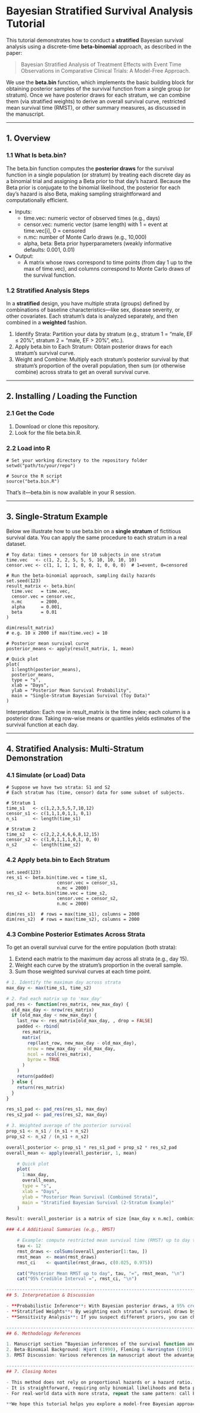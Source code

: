 # Bayesian Stratified Survival Analysis Tutorial

This tutorial demonstrates how to conduct a **stratified** Bayesian survival analysis using a discrete-time **beta-binomial** approach, as described in the paper:
> Bayesian Stratified Analysis of Treatment Effects with Event Time Observations in Comparative Clinical Trials: A Model-Free Approach.

We use the **beta.bin** function, which implements the basic building block for obtaining posterior samples of the survival function from a single group (or stratum). Once we have posterior draws for each stratum, we can combine them (via stratified weights) to derive an overall survival curve, restricted mean survival time (RMST), or other summary measures, as discussed in the manuscript.

--------------------------------------------------------------------------------
## 1. Overview

### 1.1 What Is beta.bin?

The beta.bin function computes the **posterior draws** for the survival function in a single population (or stratum) by treating each discrete day as a binomial trial and assigning a Beta prior to that day’s hazard. Because the Beta prior is conjugate to the binomial likelihood, the posterior for each day’s hazard is also Beta, making sampling straightforward and computationally efficient.

- Inputs:
    - time.vec: numeric vector of observed times (e.g., days)
    - censor.vec: numeric vector (same length) with 1 = event at time.vec[i], 0 = censored
    - n.mc: number of Monte Carlo draws (e.g., 10,000)
    - alpha, beta: Beta prior hyperparameters (weakly informative defaults: 0.001, 0.01)
- Output:
    - A matrix whose rows correspond to time points (from day 1 up to the max of time.vec), and columns correspond to Monte Carlo draws of the survival function.

### 1.2 Stratified Analysis Steps

In a **stratified** design, you have multiple strata (groups) defined by combinations of baseline characteristics—like sex, disease severity, or other covariates. Each stratum’s data is analyzed separately, and then combined in a **weighted** fashion.

1. Identify Strata: Partition your data by stratum (e.g., stratum 1 = “male, EF ≤ 20%”, stratum 2 = “male, EF > 20%”, etc.).
2. Apply beta.bin to Each Stratum: Obtain posterior draws for each stratum’s survival curve.
3. Weight and Combine: Multiply each stratum’s posterior survival by that stratum’s proportion of the overall population, then sum (or otherwise combine) across strata to get an overall survival curve.

--------------------------------------------------------------------------------
## 2. Installing / Loading the Function

### 2.1 Get the Code
1. Download or clone this repository.
2. Look for the file beta.bin.R.

### 2.2 Load into R

    # Set your working directory to the repository folder
    setwd("path/to/your/repo")

    # Source the R script
    source("beta.bin.R")

That’s it—beta.bin is now available in your R session.

--------------------------------------------------------------------------------
## 3. Single-Stratum Example

Below we illustrate how to use beta.bin on a **single stratum** of fictitious survival data. You can apply the same procedure to each stratum in a real dataset.

    # Toy data: times + censors for 10 subjects in one stratum
    time.vec   <- c(1, 2, 2, 5, 5, 5, 10, 10, 10, 10)
    censor.vec <- c(1, 1, 1, 1, 0, 0, 1, 0, 0, 0)  # 1=event, 0=censored

    # Run the beta-binomial approach, sampling daily hazards
    set.seed(123)
    result_matrix <- beta.bin(
      time.vec   = time.vec,
      censor.vec = censor.vec, 
      n.mc       = 2000,
      alpha      = 0.001, 
      beta       = 0.01
    )

    dim(result_matrix)
    # e.g. 10 x 2000 if max(time.vec) = 10

    # Posterior mean survival curve
    posterior_means <- apply(result_matrix, 1, mean)

    # Quick plot
    plot(
      1:length(posterior_means), 
      posterior_means, 
      type = "s",
      xlab = "Days",
      ylab = "Posterior Mean Survival Probability",
      main = "Single-Stratum Bayesian Survival (Toy Data)"
    )

Interpretation: Each row in result_matrix is the time index; each column is a posterior draw. Taking row-wise means or quantiles yields estimates of the survival function at each day.

--------------------------------------------------------------------------------
## 4. Stratified Analysis: Multi-Stratum Demonstration

### 4.1 Simulate (or Load) Data

    # Suppose we have two strata: S1 and S2
    # Each stratum has (time, censor) data for some subset of subjects.

    # Stratum 1
    time_s1   <- c(1,2,3,5,5,7,10,12)
    censor_s1 <- c(1,1,1,0,1,1, 0,1)
    n_s1      <- length(time_s1)

    # Stratum 2
    time_s2   <- c(2,2,2,4,6,6,8,12,15)
    censor_s2 <- c(1,0,1,1,1,0,1, 0, 0)
    n_s2      <- length(time_s2)


### 4.2 Apply beta.bin to Each Stratum

    set.seed(123)
    res_s1 <- beta.bin(time.vec = time_s1,
                       censor.vec = censor_s1,
                       n.mc = 2000)
    res_s2 <- beta.bin(time.vec = time_s2,
                       censor.vec = censor_s2,
                       n.mc = 2000)

    dim(res_s1)  # rows = max(time_s1), columns = 2000
    dim(res_s2)  # rows = max(time_s2), columns = 2000

### 4.3 Combine Posterior Estimates Across Strata

To get an overall survival curve for the entire population (both strata):

1. Extend each matrix to the maximum day across all strata (e.g., day 15).
2. Weight each curve by the stratum’s proportion in the overall sample.
3. Sum those weighted survival curves at each time point.

```r
# 1. Identify the maximum day across strata
max_day <- max(time_s1, time_s2)

# 2. Pad each matrix up to 'max_day'
pad_res <- function(res_matrix, new_max_day) {
  old_max_day <- nrow(res_matrix)
  if (old_max_day < new_max_day) {
    last_row <- res_matrix[old_max_day, , drop = FALSE]
    padded <- rbind(
      res_matrix,
      matrix(
        rep(last_row, new_max_day - old_max_day),
        nrow = new_max_day - old_max_day,
        ncol = ncol(res_matrix),
        byrow = TRUE
      )
    )
    return(padded)
  } else {
    return(res_matrix)
  }
}

res_s1_pad <- pad_res(res_s1, max_day)
res_s2_pad <- pad_res(res_s2, max_day)

# 3. Weighted average of the posterior survival
prop_s1 <- n_s1 / (n_s1 + n_s2)
prop_s2 <- n_s2 / (n_s1 + n_s2)

overall_posterior <- prop_s1 * res_s1_pad + prop_s2 * res_s2_pad
overall_mean <- apply(overall_posterior, 1, mean)

    # Quick plot
    plot(
      1:max_day,
      overall_mean,
      type = "s",
      xlab = "Days",
      ylab = "Posterior Mean Survival (Combined Strata)",
      main = "Stratified Bayesian Survival (2-Stratum Example)"
    )

Result: overall_posterior is a matrix of size [max_day x n.mc], combining the draws from both strata, weighted by their relative sizes.

### 4.4 Additional Summaries (e.g., RMST)

    # Example: compute restricted mean survival time (RMST) up to day tau
    tau <- 12
    rmst_draws <- colSums(overall_posterior[1:tau, ])
    rmst_mean  <- mean(rmst_draws)
    rmst_ci    <- quantile(rmst_draws, c(0.025, 0.975))

    cat("Posterior Mean RMST up to day", tau, "=", rmst_mean, "\n")
    cat("95% Credible Interval =", rmst_ci, "\n")

--------------------------------------------------------------------------------
## 5. Interpretation & Discussion

- **Probabilistic Inference**: With Bayesian posterior draws, a 95% credible interval can be read as “there’s a 95% chance the true survival or RMST lies in this range,” in contrast to frequentist confidence intervals.
- **Stratified Weights**: By weighting each stratum’s survival draws by stratum size, we get an overall measure that respects the original stratification.
- **Sensitivity Analysis**: If you suspect different priors, you can change alpha/beta and see how results shift.

--------------------------------------------------------------------------------
## 6. Methodology References

1. Manuscript section “Bayesian inferences of the survival function and its summary measures.”
2. Beta-Binomial Background: Hjort (1990), Fleming & Harrington (1991).
3. RMST Discussion: Various references in manuscript about the advantages over hazard ratios.

--------------------------------------------------------------------------------
## 7. Closing Notes

- This method does not rely on proportional hazards or a hazard ratio.
- It is straightforward, requiring only binomial likelihoods and Beta priors.
- For real-world data with more strata, repeat the same pattern: call beta.bin for each stratum, align row lengths, then weight and sum the posterior draws.

**We hope this tutorial helps you explore a model-free Bayesian approach to stratified survival analysis!** For questions or contributions, please open an issue or pull request in this repository, or contact Daniel Paydarfar at danielpaydarfar@fas.harvard.edu.
